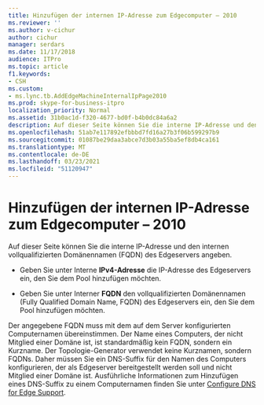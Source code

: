```yaml
---
title: Hinzufügen der internen IP-Adresse zum Edgecomputer – 2010
ms.reviewer: ''
ms.author: v-cichur
author: cichur
manager: serdars
ms.date: 11/17/2018
audience: ITPro
ms.topic: article
f1.keywords:
- CSH
ms.custom:
- ms.lync.tb.AddEdgeMachineInternalIpPage2010
ms.prod: skype-for-business-itpro
localization_priority: Normal
ms.assetid: 31b0ac1d-f320-4677-bd0f-b4b0dc84a6a2
description: Auf dieser Seite können Sie die interne IP-Adresse und den internen vollqualifizierten Domänennamen (FQDN) des Edgeservers angeben.
ms.openlocfilehash: 51ab7e117892efbbbd7fd16a27b3f06b599297b9
ms.sourcegitcommit: 01087be29daa3abce7d3b03a55ba5ef8db4ca161
ms.translationtype: MT
ms.contentlocale: de-DE
ms.lasthandoff: 03/23/2021
ms.locfileid: "51120947"
---
```

# <a name="add-edge-machine-internal-ip-2010"></a>Hinzufügen der internen IP-Adresse zum Edgecomputer – 2010

Auf dieser Seite können Sie die interne IP-Adresse und den internen vollqualifizierten Domänennamen (FQDN) des Edgeservers angeben.

- Geben Sie unter Interne **IPv4-Adresse** die IP-Adresse des Edgeservers ein, den Sie dem Pool hinzufügen möchten.

- Geben Sie unter Interner **FQDN** den vollqualifizierten Domänennamen (Fully Qualified Domain Name, FQDN) des Edgeservers ein, den Sie dem Pool hinzufügen möchten.

Der angegebene FQDN muss mit dem auf dem Server konfigurierten Computernamen übereinstimmen. Der Name eines Computers, der nicht Mitglied einer Domäne ist, ist standardmäßig kein FQDN, sondern ein Kurzname. Der Topologie-Generator verwendet keine Kurznamen, sondern FQDNs. Daher müssen Sie ein DNS-Suffix für den Namen des Computers konfigurieren, der als Edgeserver bereitgestellt werden soll und nicht Mitglied einer Domäne ist. Ausführliche Informationen zum Hinzufügen eines DNS-Suffix zu einem Computernamen finden Sie unter [Configure DNS for Edge Support](/previous-versions/office/lync-server-2013/lync-server-2013-configure-dns-for-edge-support).